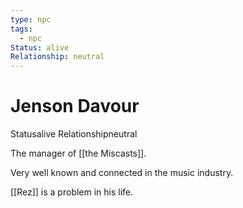 ```yaml
---
type: npc
tags:
  - npc
Status: alive
Relationship: neutral
---
```


# Jenson Davour
<span class="dataview inline-field"><span class="inline-field-key">Status</span><span class="inline-field-value">alive</span></span>
<span class="dataview inline-field"><span class="inline-field-key">Relationship</span><span class="inline-field-value">neutral</span></span>

The manager of [[the Miscasts]].

Very well known and connected in the music industry.

[[Rez]] is a problem in his life. 